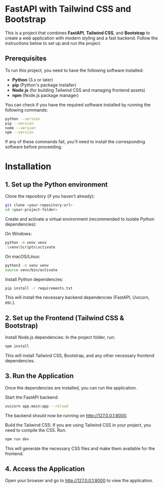 # FastAPI with Tailwind CSS and Bootstrap

This is a project that combines **FastAPI**, **Tailwind CSS**, and **Bootstrap** to create a web application with modern styling and a fast backend. Follow the instructions below to set up and run the project.

## Prerequisites

To run this project, you need to have the following software installed:

- **Python** (3.x or later)  
- **pip** (Python's package installer)
- **Node.js** (for building Tailwind CSS and managing frontend assets)
- **npm** (Node.js package manager)

You can check if you have the required software installed by running the following commands:

```bash
python --version
pip --version
node --version
npm --version
``` 

If any of these commands fail, you'll need to install the corresponding software before proceeding.

# Installation

## 1. Set up the Python environment

Clone the repository (if you haven’t already):

```bash
git clone <your-repository-url>
cd <your-project-folder>
```

Create and activate a virtual environment (recommended to isolate Python dependencies):

On Windows:

```bash
python -m venv venv
.\venv\Scripts\activate
```

On macOS/Linux:

```bash
python3 -m venv venv
source venv/bin/activate
```

Install Python dependencies:
```bash
pip install -r requirements.txt
```

This will install the necessary backend dependencies (FastAPI, Uvicorn, etc.).

## 2. Set up the Frontend (Tailwind CSS & Bootstrap)

Install Node.js dependencies:
In the project folder, run:
```bash
npm install
```

This will install Tailwind CSS, Bootstrap, and any other necessary frontend dependencies.

## 3. Run the Application

Once the dependencies are installed, you can run the application.

Start the FastAPI backend:

```bash
uvicorn app.main:app --reload
```

The backend should now be running on http://127.0.0.1:8000.

Build the Tailwind CSS:
If you are using Tailwind CSS in your project, you need to compile the CSS. Run:

```bash
npm run dev
```

This will generate the necessary CSS files and make them available for the frontend.

## 4. Access the Application

Open your browser and go to http://127.0.0.1:8000 to view the application.